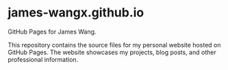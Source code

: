 # james-wangx.github.io
GitHub Pages for James Wang.

This repository contains the source files for my personal website hosted on GitHub Pages. The website showcases my projects, blog posts, and other professional information.
